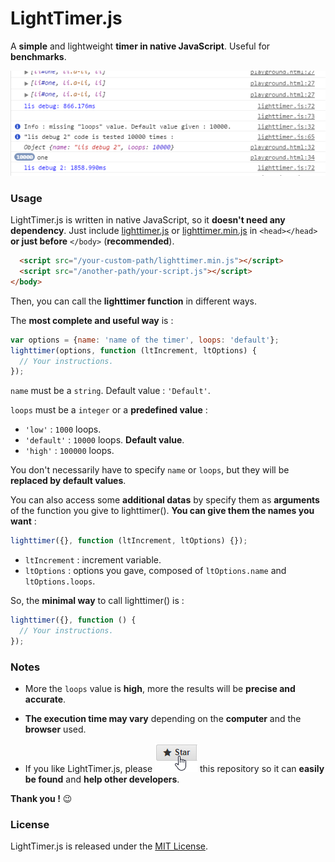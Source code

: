 # LightTimer.js

A **simple** and lightweight **timer in native JavaScript**. Useful for **benchmarks**.

![](doc/assets/screenshot.png)



### Usage

LightTimer.js is written in native JavaScript, so it **doesn't need any dependency**.
Just include [lighttimer.js](lighttimer.js) or [lighttimer.min.js](lighttimer.min.js) in `<head></head>` **or just before** `</body>` (**recommended**).

```html
  <script src="/your-custom-path/lighttimer.min.js"></script>
  <script src="/another-path/your-script.js"></script>
</body>
```



Then, you can call the **lighttimer function** in different ways.

The **most complete and useful way** is :

```javascript
var options = {name: 'name of the timer', loops: 'default'};
lighttimer(options, function (ltIncrement, ltOptions) {
  // Your instructions.
});
```

`name` must be a `string`. Default value : `'Default'`.

`loops` must be a `integer` or a **predefined value** :

* `'low'` : `1000` loops.
* `'default'` : `10000` loops. **Default value**.
* `'high'` : `100000` loops.

You don't necessarily have to specify `name` or `loops`, but they will be **replaced by default values**.



You can also access some **additional datas** by specify them as **arguments** of the function you give to lighttimer(). **You can give them the names you want** :

```javascript
lighttimer({}, function (ltIncrement, ltOptions) {});
```

* `ltIncrement` : increment variable.
* `ltOptions` : options you gave, composed of `ltOptions.name` and `ltOptions.loops`.



So, the **minimal way** to call lighttimer() is :

```javascript
lighttimer({}, function () {
  // Your instructions.
});
```



### Notes

* More the `loops` value is **high**, more the results will be **precise and accurate**.

* **The execution time may vary** depending on the **computer** and the **browser** used.

* If you like LightTimer.js, please ![](doc/assets/star-repo.png) this repository so it can **easily be found** and **help other developers**.

**Thank you !** :wink:



### License
LightTimer.js is released under the [MIT License](LICENSE).
